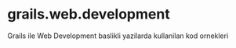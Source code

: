 grails.web.development
======================

Grails ile Web Development baslikli yazilarda kullanilan kod ornekleri
